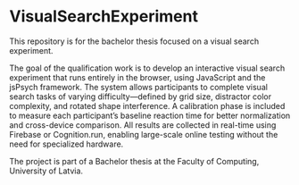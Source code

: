 # VisualSearchExperiment
This repository is for the bachelor thesis focused on a visual search experiment. 

The goal of the qualification work is to develop an interactive visual search experiment that runs entirely in the browser, using JavaScript and the jsPsych framework. The system allows participants to complete visual search tasks of varying difficulty—defined by grid size, distractor color complexity, and rotated shape interference. A calibration phase is included to measure each participant’s baseline reaction time for better normalization and cross-device comparison. All results are collected in real-time using Firebase or Cognition.run, enabling large-scale online testing without the need for specialized hardware.

The project is part of a Bachelor thesis at the Faculty of Computing, University of Latvia.
